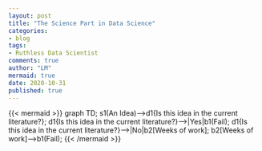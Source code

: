 ```yaml
---
layout: post
title: "The Science Part in Data Science"
categories:
- blog
tags:
- Ruthless Data Scientist
comments: true
author: "LM"
mermaid: true
date: 2020-10-31
published: true
---
```




{{< mermaid >}}
graph TD;
    s1(An Idea)-->d1{Is this idea in the current literature?};
	d1{Is this idea in the current literature?}-->|Yes|b1(Fail);
	d1{Is this idea in the current literature?}-->|No|b2[Weeks of work];
	b2[Weeks of work]-->b1(Fail);
{{< /mermaid >}}
